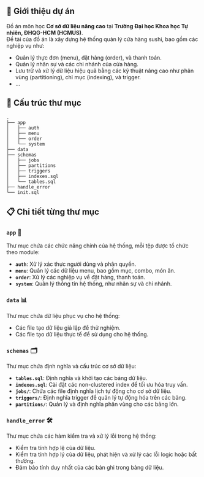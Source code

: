 ## 📖 Giới thiệu dự án

Đồ án môn học **Cơ sở dữ liệu nâng cao** tại **Trường Đại học Khoa học Tự nhiên, ĐHQG-HCM (HCMUS)**.  
Đề tài của đồ án là xây dựng hệ thống quản lý cửa hàng sushi, bao gồm các nghiệp vụ như:

- Quản lý thực đơn (menu), đặt hàng (order), và thanh toán.
- Quản lý nhân sự và các chi nhánh của cửa hàng.
- Lưu trữ và xử lý dữ liệu hiệu quả bằng các kỹ thuật nâng cao như phân vùng (partitioning), chỉ mục (indexing), và trigger.
- ...

## 📂 Cấu trúc thư mục

```plaintext
.
├── app
│   ├── auth
│   ├── menu
│   ├── order
│   └── system
├── data
├── schemas
│   ├── jobs
│   ├── partitions
│   ├── triggers
│   ├── indexes.sql
│   └── tables.sql
├── handle_error
└── init.sql
```

## 📋 Chi tiết từng thư mục

### `app` 📌

Thư mục chứa các chức năng chính của hệ thống, mỗi tệp được tổ chức theo module:

- **`auth`**: Xử lý xác thực người dùng và phân quyền.
- **`menu`**: Quản lý các dữ liệu menu, bao gồm mục, combo, món ăn.
- **`order`**: Xử lý các nghiệp vụ về đặt hàng, thanh toán.
- **`system`**: Quản lý thông tin hệ thống, như nhân sự và chi nhánh.

### `data` 📊

Thư mục chứa dữ liệu phục vụ cho hệ thống:

- Các file tạo dữ liệu giả lập để thử nghiệm.
- Các file tạo dữ liệu thực tế để sử dụng cho hệ thống.

### `schemas` 🗂️

Thư mục chứa định nghĩa và cấu trúc cơ sở dữ liệu:

- **`tables.sql`**: Định nghĩa và khởi tạo các bảng dữ liệu.
- **`indexes.sql`**: Cài đặt các non-clustered index để tối ưu hóa truy vấn.
- **`jobs/`**: Chứa các file định nghĩa lịch tự động cho cơ sở dữ liệu.
- **`triggers/`**: Định nghĩa trigger để quản lý tự động hóa trên các bảng.
- **`partitions/`**: Quản lý và định nghĩa phân vùng cho các bảng lớn.

### `handle_error` 🛠️

Thư mục chứa các hàm kiểm tra và xử lý lỗi trong hệ thống:

- Kiểm tra tính hợp lệ của dữ liệu.
- Kiểm tra tính hợp lý của dữ liệu, phát hiện và xử lý các lỗi logic hoặc bất thường.
- Đảm bảo tính duy nhất của các bản ghi trong bảng dữ liệu.
